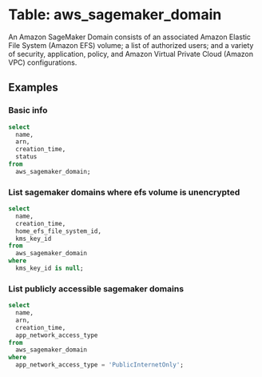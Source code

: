 # Table: aws_sagemaker_domain

An Amazon SageMaker Domain consists of an associated Amazon Elastic File System (Amazon EFS) volume; a list of authorized users; and a variety of security, application, policy, and Amazon Virtual Private Cloud (Amazon VPC) configurations.

## Examples

### Basic info

```sql
select
  name,
  arn,
  creation_time,
  status
from
  aws_sagemaker_domain;
```

### List sagemaker domains where efs volume is unencrypted

```sql
select
  name,
  creation_time,
  home_efs_file_system_id,
  kms_key_id
from
  aws_sagemaker_domain
where 
  kms_key_id is null;
```

### List publicly accessible sagemaker domains

```sql
select
  name,
  arn,
  creation_time,
  app_network_access_type
from
  aws_sagemaker_domain
where 
  app_network_access_type = 'PublicInternetOnly';
```